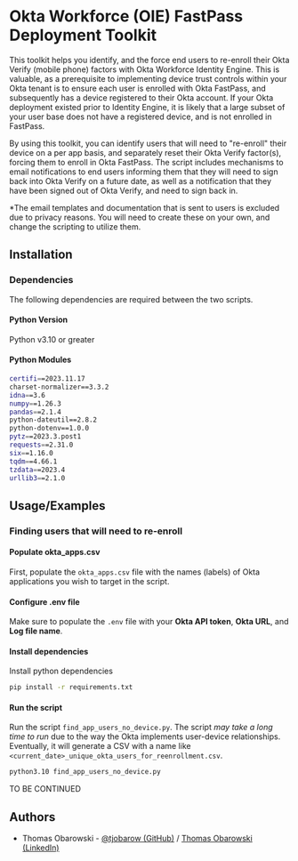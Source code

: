
# Okta Workforce (OIE) FastPass Deployment Toolkit

This toolkit helps you identify, and the force end users to re-enroll their Okta Verify (mobile phone) factors with Okta Workforce Identity Engine. This is valuable, as a prerequisite to implementing device trust controls within your Okta tenant is to ensure each user is enrolled with Okta FastPass, and subsequently has a device registered to their Okta account. If your Okta deployment existed prior to Identity Engine, it is likely that a large subset of your user base does not have a registered device, and is not enrolled in FastPass. 

By using this toolkit, you can identify users that will need to "re-enroll" their device on a per app basis, and separately reset their Okta Verify factor(s), forcing them to enroll in Okta FastPass. The script includes mechanisms to email notifications to end users informing them that they will need to sign back into Okta Verify on a future date, as well as a notification that they have been signed out of Okta Verify, and need to sign back in. 

*The email templates and documentation that is sent to users is excluded due to privacy reasons. You will need to create these on your own, and change the scripting to utilize them. 


## Installation

### Dependencies

The following dependencies are required between the two scripts.

#### Python Version

Python v3.10 or greater

#### Python Modules

```bash
certifi==2023.11.17
charset-normalizer==3.3.2
idna==3.6
numpy==1.26.3
pandas==2.1.4
python-dateutil==2.8.2
python-dotenv==1.0.0
pytz==2023.3.post1
requests==2.31.0
six==1.16.0
tqdm==4.66.1
tzdata==2023.4
urllib3==2.1.0

```
    
## Usage/Examples

### Finding users that will need to re-enroll
#### Populate okta_apps.csv
First, populate the ```okta_apps.csv``` file with the names (labels) of Okta applications you wish to target in the script.
#### Configure .env file
Make sure to populate the ```.env``` file with your __Okta API token__, __Okta URL__, and __Log file name__.
#### Install dependencies
Install python dependencies 
```bash
pip install -r requirements.txt
```
#### Run the script
Run the script ```find_app_users_no_device.py```. The script *may take a long time to run* due to the way the Okta implements user-device relationships. Eventually, it will generate a CSV with a name like ```<current_date>_unique_okta_users_for_reenrollment.csv```.

```bash
python3.10 find_app_users_no_device.py
```

TO BE CONTINUED

## Authors

- Thomas Obarowski - [@tjobarow (GitHub)](https://www.github.com/tjobarow) / [Thomas Obarowski (LinkedIn)](https://www.linkedin.com/in/tjobarow/)

